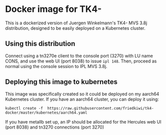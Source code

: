 # Docker image for TK4-

This is a dockerized version of Juergen Winkelmann's TK4- MVS 3.8j distribution, designed to be easily deployed on a Kubernetes cluster.

## Using this distribution

Connect using a tn3270e client to the console port (3270) with LU name CONS, and use the web UI (port 8038) to issue `ipl 148`. Then, proceed as normal using the console session to IPL MVS 3.8j. 

## Deploying this image to kubernetes

This image was specifically created so it could be deployed on my aarch64 Kubernetes cluster. If you have an aarch64 cluster, you can deploy it using:

    kubectl create -f  https://raw.githubusercontent.com/friedkiwi/tk4-docker/master/kubernetes/aarch64.yaml

If you have metallb set up, an IP should be allocated for the Hercules web UI (port 8038) and tn3270 connections (port 3270)

